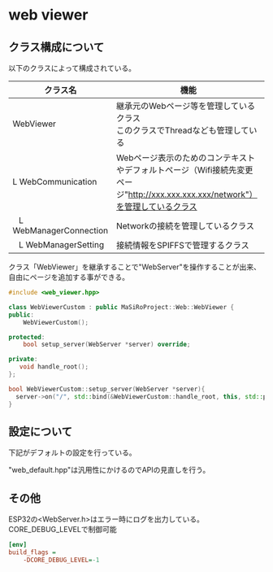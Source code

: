 # web viewer

## クラス構成について

以下のクラスによって構成されている。

| クラス名                      | 機能                                                                                                                            |
| ----------------------------- | ------------------------------------------------------------------------------------------------------------------------------- |
| WebViewer                     | 継承元のWebページ等を管理しているクラス<br>このクラスでThreadなども管理している                                                 |
| L WebCommunication            | Webページ表示のためのコンテキストやデフォルトページ（Wifi接続先変更ページ"http://xxx.xxx.xxx.xxx/network"）を管理しているクラス |
| &ensp; L WebManagerConnection | Networkの接続を管理しているクラス                                                                                               |
| &ensp; L WebManagerSetting    | 接続情報をSPIFFSで管理するクラス                                                                                                |


クラス「WebViewer」を継承することで"WebServer"を操作することが出来、
自由にページを追加する事ができる。

```c++
#include <web_viewer.hpp>

class WebViewerCustom : public MaSiRoProject::Web::WebViewer {
public:
    WebViewerCustom();

protected:
    bool setup_server(WebServer *server) override;

private:
   void handle_root();
};

bool WebViewerCustom::setup_server(WebServer *server){
  server->on("/", std::bind(&WebViewerCustom::handle_root, this, std::placeholders::_1));
}

```


## 設定について

下記がデフォルトの設定を行っている。



"web_default.hpp"は汎用性にかけるのでAPIの見直しを行う。



## その他

ESP32の<WebServer.h>はエラー時にログを出力している。
CORE_DEBUG_LEVELで制御可能

```ini
[env]
build_flags =
	-DCORE_DEBUG_LEVEL=-1
```
